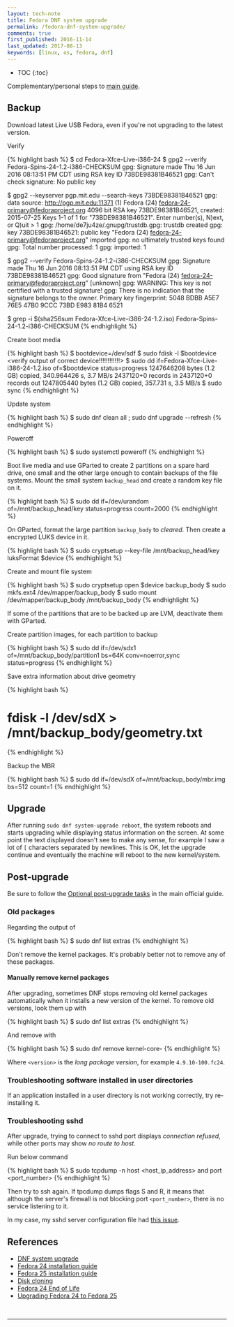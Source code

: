 ```yaml
---
layout: tech-note
title: Fedora DNF system upgrade
permalink: /fedora-dnf-system-upgrade/
comments: true
first_published: 2016-11-14
last_updated: 2017-08-13
keywords: [linux, os, fedora, dnf]
---
```


* TOC
{:toc}

Complementary/personal steps to [main guide][dnf-sys-upgrade].

## Backup

Download latest Live USB Fedora, even if you're not upgrading to the latest
version.

Verify

{% highlight bash %}
$ cd Fedora-Xfce-Live-i386-24
$ gpg2 --verify Fedora-Spins-24-1.2-i386-CHECKSUM
gpg: Signature made Thu 16 Jun 2016 08:13:51 PM CDT using RSA key ID 73BDE98381B46521
gpg: Can't check signature: No public key

$ gpg2 --keyserver pgp.mit.edu --search-keys 73BDE98381B46521
gpg: data source: http://pgp.mit.edu:11371
(1)     Fedora (24) <fedora-24-primary@fedoraproject.org>
          4096 bit RSA key 73BDE98381B46521, created: 2015-07-25
Keys 1-1 of 1 for "73BDE98381B46521".  Enter number(s), N)ext, or Q)uit > 1
gpg: /home/de7ju4ze/.gnupg/trustdb.gpg: trustdb created
gpg: key 73BDE98381B46521: public key "Fedora (24) <fedora-24-primary@fedoraproject.org>" imported
gpg: no ultimately trusted keys found
gpg: Total number processed: 1
gpg:               imported: 1

$ gpg2 --verify Fedora-Spins-24-1.2-i386-CHECKSUM
gpg: Signature made Thu 16 Jun 2016 08:13:51 PM CDT using RSA key ID 73BDE98381B46521
gpg: Good signature from "Fedora (24) <fedora-24-primary@fedoraproject.org>" [unknown]
gpg: WARNING: This key is not certified with a trusted signature!
gpg:          There is no indication that the signature belongs to the owner.
Primary key fingerprint: 5048 BDBB A5E7 76E5 47B0  9CCC 73BD E983 81B4 6521

$ grep -i $(sha256sum Fedora-Xfce-Live-i386-24-1.2.iso) Fedora-Spins-24-1.2-i386-CHECKSUM
<match output>
{% endhighlight %}

Create boot media

{% highlight bash %}
$ bootdevice=/dev/sdf
$ sudo fdisk -l $bootdevice
<verify output of correct device!!!!!!!!!!!!>
$ sudo dd if=Fedora-Xfce-Live-i386-24-1.2.iso of=$bootdevice status=progress
1247646208 bytes (1.2 GB) copied, 340.964426 s, 3.7 MB/s
2437120+0 records in
2437120+0 records out
1247805440 bytes (1.2 GB) copied, 357.731 s, 3.5 MB/s
$ sudo sync
{% endhighlight %}

Update system

{% highlight bash %}
$ sudo dnf clean all ; sudo dnf upgrade --refresh
{% endhighlight %}

Poweroff

{% highlight bash %}
$ sudo systemctl poweroff
{% endhighlight %}

Boot live media and use GParted to create 2 partitions on a spare hard drive,
one small and the other large enough to contain backups of the file systems.
Mount the small system `backup_head` and create a random key file on it.

{% highlight bash %}
$ sudo dd if=/dev/urandom of=/mnt/backup_head/key status=progress count=2000
{% endhighlight %}

On GParted, format the large partition `backup_body` to *cleared*. Then create
a encrypted LUKS device in it.

{% highlight bash %}
$ sudo cryptsetup --key-file /mnt/backup_head/key luksFormat $device
{% endhighlight %}

Create and mount file system

{% highlight bash %}
$ sudo cryptsetup open $device backup_body
$ sudo mkfs.ext4 /dev/mapper/backup_body
$ sudo mount /dev/mapper/backup_body /mnt/backup_body
{% endhighlight %}

If some of the partitions that are to be backed up are LVM, deactivate them
with GParted.

Create partition images, for each partition to backup

{% highlight bash %}
$ sudo dd if=/dev/sdx1 of=/mnt/backup_body/partition1 bs=64K conv=noerror,sync status=progress
{% endhighlight %}

Save extra information about drive geometry

{% highlight bash %}
# fdisk -l /dev/sdX > /mnt/backup_body/geometry.txt
{% endhighlight %}

Backup the MBR

{% highlight bash %}
$ sudo dd if=/dev/sdX of=/mnt/backup_body/mbr.img bs=512 count=1
{% endhighlight %}

## Upgrade

After running `sudo dnf system-upgrade reboot`, the system reboots and starts
upgrading while displaying status information on the screen. At some point the
text displayed doesn't see to make any sense, for example I saw a lot of `[`
characters separated by newlines. This is OK, let the upgrade continue and
eventually the machine will reboot to the new kernel/system.

## Post-upgrade

Be sure to follow the [Optional post-upgrade tasks][] in the main official
guide.

### Old packages

Regarding the output of

{% highlight bash %}
$ sudo dnf list extras
{% endhighlight %}

Don't remove the kernel packages. It's probably better not to remove any of
these packages.

#### Manually remove kernel packages

After upgrading, sometimes DNF stops removing old kernel packages automatically
when it installs a new version of the kernel. To remove old versions, look them
up with

{% highlight bash %}
$ sudo dnf list extras
{% endhighlight %}

And remove with

{% highlight bash %}
$ sudo dnf remove kernel-core-<version>
{% endhighlight %}

Where `<version>` is the *long package version*, for example `4.9.10-100.fc24`.

### Troubleshooting software installed in user directories

If an application installed in a user directory is not working correctly, try
re-installing it.

### Troubleshooting sshd

After upgrade, trying to connect to sshd port displays *connection refused*, while other ports may show *no route to host*.

Run below command

{% highlight bash %}
$ sudo tcpdump -n host <host_ip_address> and port <port_number>
{% endhighlight %}

Then try to ssh again. If tpcdump dumps flags S and R, it means that although
the server's firewall is not blocking port `<port_number>`, there is no service
listening to it.

In my case, my sshd server configuration file had
[this issue](https://ask.fedoraproject.org/en/question/102726/f25-sshd-not-starting-on-boot-after-recent-updates/ "F25 SSHD not starting on boot after recent updates?").

## References

- [DNF system upgrade][dnf-sys-upgrade]
- [Fedora 24 installation guide][f24-install]
- [Fedora 25 installation guide][f25-install]
- [Disk cloning][diskclone]
- [Fedora 24 End of Life](https://fedoramagazine.org/fedora-24-eol/ "Fedora 24 End of Life")
- [Upgrading Fedora 24 to Fedora 25](https://fedoramagazine.org/upgrading-fedora-24-fedora-25/ "Upgrading Fedora 24 to Fedora 25")

[dnf-sys-upgrade]: https://fedoraproject.org/wiki/DNF_system_upgrade
[f24-install]: https://docs.fedoraproject.org/en-US/Fedora/24/html/Installation_Guide/index.html
[f25-install]: https://docs.fedoraproject.org/en-US/Fedora/25/html/Installation_Guide/index.html "Fedora 25 Installation Guide"
[diskclone]: https://wiki.archlinux.org/index.php/disk_cloning
[Optional post-upgrade tasks]: https://fedoraproject.org/wiki/DNF_system_upgrade#Optional_post-upgrade_tasks

<br/>

---
